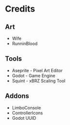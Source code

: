 # Credits

## Art
- Wife
- RunninBlood

## Tools
- Aseprite - Pixel Art Editor
- Godot - Game Engine
- Squint - xBRZ Scaling Tool

## Addons
- LimboConsole
- ControllerIcons
- Godot UUID
